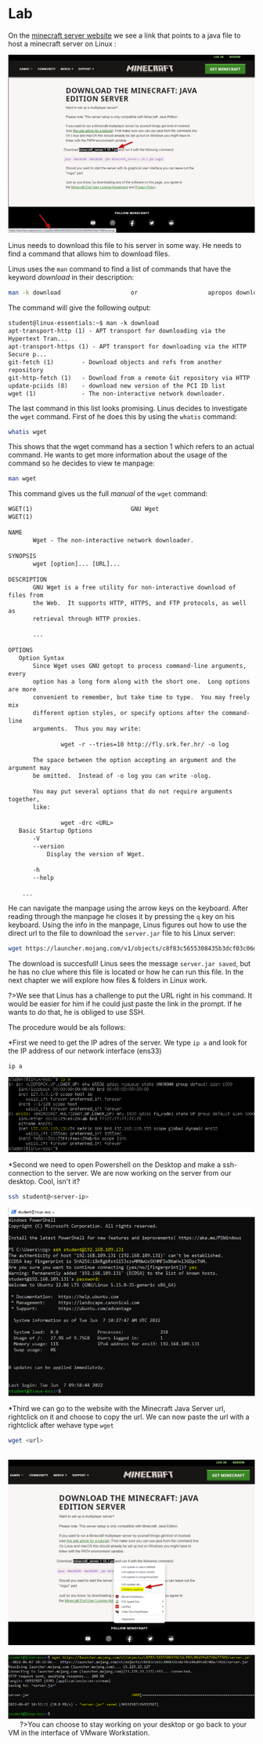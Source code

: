 # Lab <!-- {docsify-ignore} -->
On the [minecraft server website](https://www.minecraft.net/en-us/download/server) we see a link that points to a java file to host a minecraft server on Linux :

![CLI_LAB_Download_Minecraft_Java_Edition_Server](../images/03/CLI_LAB_Download_Minecraft_Java_Edition_Server.png)

Linus needs to download this file to his server in some way. He needs to find a command that allows him to download files.

Linus uses the `man` command to find a list of commands that have the keyword _download_ in their description:
```bash
man -k download                    or                    apropos download
```
The command will give the following output:
```
student@linux-essentials:~$ man -k download
apt-transport-http (1) - APT transport for downloading via the Hypertext Tran...
apt-transport-https (1) - APT transport for downloading via the HTTP Secure p...
git-fetch (1)        - Download objects and refs from another repository
git-http-fetch (1)   - Download from a remote Git repository via HTTP
update-pciids (8)    - download new version of the PCI ID list
wget (1)             - The non-interactive network downloader.
```
The last command in this list looks promising. Linus decides to investigate the `wget` command. First of he does this by using the `whatis` command:
```bash
whatis wget
```
This shows that the wget command has a section 1 which refers to an actual command. He wants to get more information about the usage of the command so he decides to view te manpage:
```bash
man wget
```
This command gives us the full _manual_ of the `wget` command:

```
WGET(1)                            GNU Wget                            WGET(1)

NAME
       Wget - The non-interactive network downloader.

SYNOPSIS
       wget [option]... [URL]...

DESCRIPTION
       GNU Wget is a free utility for non-interactive download of files from
       the Web.  It supports HTTP, HTTPS, and FTP protocols, as well as
       retrieval through HTTP proxies.

       ...

OPTIONS
   Option Syntax
       Since Wget uses GNU getopt to process command-line arguments, every
       option has a long form along with the short one.  Long options are more
       convenient to remember, but take time to type.  You may freely mix
       different option styles, or specify options after the command-line
       arguments.  Thus you may write:

               wget -r --tries=10 http://fly.srk.fer.hr/ -o log

       The space between the option accepting an argument and the argument may
       be omitted.  Instead of -o log you can write -olog.

       You may put several options that do not require arguments together,
       like:

               wget -drc <URL>
   Basic Startup Options
       -V
       --version
           Display the version of Wget.

       -h
       --help
    
    ...

```
He can navigate the manpage using the arrow keys on the keyboard. After reading through the manpage he closes it by pressing the `q` key on his keyboard. Using the info in the manpage, Linus figures out how to use the direct url to the file to download the `server.jar` file to his Linux server:
```bash
wget https://launcher.mojang.com/v1/objects/c8f83c5655308435b3dcf03c06d9fe8740a77469/server.jar
```
The download is succesfull! Linus sees the message `server.jar saved`, but he has no clue where this file is located or how he can run this file. In the next chapter we will explore how files & folders in Linux work.



?>We see that Linus has a challenge to put the URL right in his command. It would be easier for him if he could just paste the link in the prompt. If he wants to do that, he is obliged to use SSH.

The procedure would be als follows:

*First we need to get the IP adres of the server. We type `ip a` and look for the IP address of our network interface (ens33)
```bash
ip a
```

![CLI_LAB_ip_a](../images/03/CLI_LAB_ip_a.png)

*Second we need to open Powershell on the Desktop and make a ssh-connection to the server. We are now working on the server from our desktop. Cool, isn't it?
```bash
ssh student@<server-ip>
```

![CLI_LAB_Powershell_SSH](../images/03/CLI_LAB_Powershell_SSH.png)

*Third we can go to the website with the Minecraft Java Server url, rightclick on it and choose to copy the url. We can now paste the url with a rightclick after wehave type `wget`
```bash
wget <url>
```
&nbsp;
&nbsp;
![CLI_LAB_Copy_Link_Address](../images/03/CLI_LAB_Copy_Link_Address.png)
&nbsp;
&nbsp;
![CLI_LAB_Powershell_Wget](../images/03/CLI_LAB_Powershell_Wget.png)
&nbsp;
&nbsp;
&nbsp;
?>You can choose to stay working on your desktop or go back to your VM in the interface of VMware Workstation.
